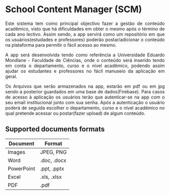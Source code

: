 # School Content Manager (SCM)
<div style="text-align: justify">
<p>
Este sistema tem como principal objectivo fazer a gestão de conteúdo acadêmico, visto que há dificuldades em obter o mesmo após o término de cada ano lectivo. Assim sendo, a app servirá como um repositório em que os usuários(estudades e professores) poderão postar/adicionar o conteúdo na plataforma para  permitir o fácil acesso ao mesmo.
</p>

<p>
A app será desenvolvida tendo como referência a Universidade Eduardo Mondlane - Faculdade de Ciências, onde o conteúdo será inserido tendo em conta o departamento, curso e o nível acadêmico, podendo assim ajudar os estudantes e professores no fácil manuseio da aplicação em geral.
</p>

<p>
Os Arquivos que serão armazenados na app, estarão em pdf ou em jpg sendo a posterior guardados em uma base de dados(Firebase). Para casos de acesso à aplicação os usuários terão que autenticar-se na app com o seu email institucional junto com sua senha. Após a autenticação o usuário poderá de seguida escolher o departamento, curso e o nível académico no qual pretende acessar ou postar(fazer upload) de algum conteúdo.
</p>
</div>

## Supported documents formats
<table class="tg">
<thead>
  <tr>
    <th class="tg-c3ow">Document</th>
    <th class="tg-c3ow">Format</th>
  </tr>
</thead>
<tbody>
  <tr>
    <td class="tg-c3ow">Images</td>
    <td class="tg-c3ow">JPEG, PNG</td>
  </tr>
  <tr>
    <td class="tg-c3ow">Word</td>
    <td class="tg-c3ow">.doc, .docx</td>
  </tr>
  <tr>
    <td class="tg-c3ow">PowerPoint</td>
    <td class="tg-c3ow">.ppt, .pptx</td>
  </tr>
  <tr>
    <td class="tg-c3ow">Excel</td>
    <td class="tg-c3ow">.xls, .xlsx</td>
  </tr>
  <tr>
    <td class="tg-c3ow">PDF</td>
    <td class="tg-c3ow">.pdf</td>
  </tr>
</tbody>
</table>
